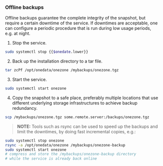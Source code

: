 ### Offline backups

Offline backups guarantee the complete integrity of the snapshot, but require 
a certain downtime of the service. If downtimes are acceptable, one can 
configure a periodic procedure that is run during low usage periods, e.g. at night.


1. Stop the service.
```bash
sudo systemctl stop {{$onedate.lower}}
```

2. Back up the installation directory to a tar file.
```bash
tar zcPf /opt/onedata/onezone /mybackups/onezone.tgz
```

3. Start the service.
```bash
sudo systemctl start onezone
```

4. Copy the snapshot to a safe place, preferably multiple locations that use 
different underlying storage infrastructures to achieve backup redundancy.
```bash
scp /mybackups/onezone.tgz some.remote.server:/backups/onezone.tgz
```

> **NOTE:** Tools such as rsync can be used to speed up the backups and limit
> the downtimes, by doing fast incremental copies, e.g.:
```bash
sudo systemctl stop onezone
rsync -a /opt/onedata/onezone /mybackups/onezone-backup
sudo systemctl start onezone
# compress and store the /mybackups/onezone-backup directory
# while the service is already back online
```
